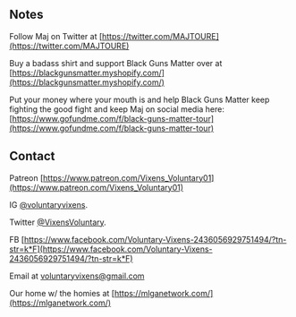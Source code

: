 ## Notes

Follow Maj on Twitter at [https://twitter.com/MAJTOURE](https://twitter.com/MAJTOURE)

Buy a badass shirt and support Black Guns Matter over at [https://blackgunsmatter.myshopify.com/](https://blackgunsmatter.myshopify.com/)

Put your money where your mouth is and help Black Guns Matter keep fighting the good fight and keep Maj on social media here: [https://www.gofundme.com/f/black-guns-matter-tour](https://www.gofundme.com/f/black-guns-matter-tour)

## Contact

Patreon [https://www.patreon.com/Vixens_Voluntary01](https://www.patreon.com/Vixens_Voluntary01)

IG [@voluntaryvixens](https://www.instagram.com/voluntaryvixens/).

Twitter [@VixensVoluntary](https://twitter.com/VixensVoluntary).

FB [https://www.facebook.com/Voluntary-Vixens-2436056929751494/?tn-str=k*F](https://www.facebook.com/Voluntary-Vixens-2436056929751494/?tn-str=k*F)

Email at [voluntaryvixens@gmail.com](mailto:voluntaryvixens@gmail.com)

Our home w/ the homies at [https://mlganetwork.com/](https://mlganetwork.com/)
